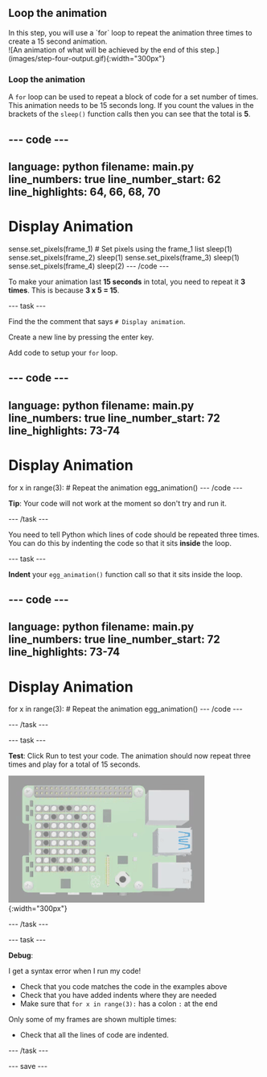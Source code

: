## Loop the animation

<div style="display: flex; flex-wrap: wrap">
<div style="flex-basis: 200px; flex-grow: 1; margin-right: 15px;">
In this step, you will use a `for` loop to repeat the animation three times to create a 15 second animation. 
</div>
<div>
![An animation of what will be achieved by the end of this step.](images/step-four-output.gif){:width="300px"}
</div>
</div>

### Loop the animation

A `for` loop can be used to repeat a block of code for a set number of times. This animation needs to be 15 seconds long. If you count the values in the brackets of the `sleep()` function calls then you can see that the total is **5**. 

--- code ---
---
language: python
filename: main.py
line_numbers: true
line_number_start: 62
line_highlights: 64, 66, 68, 70
---
# Display Animation
sense.set_pixels(frame_1) # Set pixels using the frame_1 list
sleep(1)
sense.set_pixels(frame_2)
sleep(1)
sense.set_pixels(frame_3)
sleep(1)
sense.set_pixels(frame_4)
sleep(2)
--- /code ---

To make your animation last **15 seconds** in total, you need to repeat it **3 times**. This is because **3 x 5 = 15**.

--- task ---

Find the the comment that says `# Display animation`.

Create a new line by pressing the enter key. 

Add code to setup your `for` loop. 

--- code ---
---
language: python
filename: main.py
line_numbers: true
line_number_start: 72
line_highlights: 73-74
---
# Display Animation
for x in range(3): # Repeat the animation 
egg_animation()
--- /code ---

**Tip**: Your code will not work at the moment so don't try and run it.

--- /task ---

You need to tell Python which lines of code should be repeated three times. You can do this by indenting the code so that it sits **inside** the loop.

--- task ---

**Indent** your `egg_animation()` function call so that it sits inside the loop. 

--- code ---
---
language: python
filename: main.py
line_numbers: true
line_number_start: 72
line_highlights: 73-74
---
# Display Animation
for x in range(3): # Repeat the animation 
  egg_animation()
--- /code ---

--- /task ---

--- task ---

**Test**: Click Run to test your code. The animation should now repeat three times and play for a total of 15 seconds. 

![An animation of what will be achieved by the end of this step.](images/step-four-output.gif){:width="300px"}

--- /task ---

--- task ---

**Debug**:

I get a syntax error when I run my code!
+ Check that you code matches the code in the examples above
+ Check that you have added indents where they are needed
+ Make sure that `for x in range(3):` has a colon `:` at the end

Only some of my frames are shown multiple times:
+ Check that all the lines of code are indented.
 
--- /task ---

--- save ---